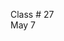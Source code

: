 <div class="lecture1">

<div class="column_date">
<p markdown="block">

Class # 27 <br>
May 7

</p>
</div>

<div class="column_materials">
<p markdown="block">





</p>
</div>

<div class="column_assign">
<p markdown="block">



</p>
</div>

</div>
